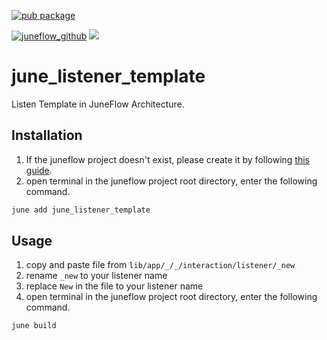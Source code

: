 [![pub package](https://img.shields.io/pub/v/june_listener_template.svg)](https://pub.dartlang.org/packages/june_listener_template)

[![juneflow_github](https://img.shields.io/badge/Juneflow-GitHub-181717?style=for-the-badge&logo=github)](https://github.com/melodysdreamj/juneflow)
[![](https://img.shields.io/badge/View-Hub-007bff?style=for-the-badge&logo=flutter)](https://view.juneflow.org/)

# june_listener_template
Listen Template in JuneFlow Architecture.

##  Installation
1. If the juneflow project doesn't exist, please create it by following [this guide](https://doc.juneflow.org/).
2. open terminal in the juneflow project root directory, enter the following command.
 ```bash
 june add june_listener_template
 ```

## Usage
1. copy and paste file from `lib/app/_/_/interaction/listener/_new` 
2. rename `_new` to your listener name
3. replace `New` in the file to your listener name
4. open terminal in the juneflow project root directory, enter the following command.
 ```bash
 june build
 ```

